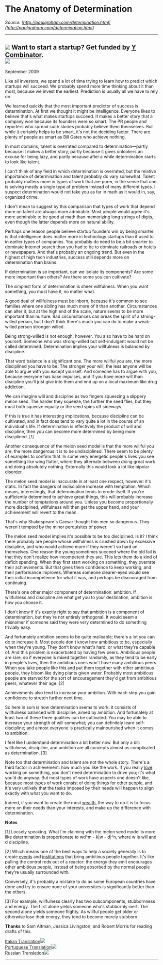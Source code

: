 # The Anatomy of Determination

_Source: [http://paulgraham.com/determination.html](http://paulgraham.com/determination.html)_

---

![](http://www.virtumundo.com/images/spacer.gif) **Want to start a startup?** Get funded by [Y Combinator](http://ycombinator.com/apply.html).    
![](http://www.virtumundo.com/images/spacer.gif)  
---  
  
September 2009  
  
Like all investors, we spend a lot of time trying to learn how to predict which startups will succeed. We probably spend more time thinking about it than most, because we invest the earliest. Prediction is usually all we have to rely on.  
  
We learned quickly that the most important predictor of success is determination. At first we thought it might be intelligence. Everyone likes to believe that's what makes startups succeed. It makes a better story that a company won because its founders were so smart. The PR people and reporters who spread such stories probably believe them themselves. But while it certainly helps to be smart, it's not the deciding factor. There are plenty of people as smart as Bill Gates who achieve nothing.  
  
In most domains, talent is overrated compared to determination—partly because it makes a better story, partly because it gives onlookers an excuse for being lazy, and partly because after a while determination starts to look like talent.  
  
I can't think of any field in which determination is overrated, but the relative importance of determination and talent probably do vary somewhat. Talent probably matters more in types of work that are purer, in the sense that one is solving mostly a single type of problem instead of many different types. I suspect determination would not take you as far in math as it would in, say, organized crime.  
  
I don't mean to suggest by this comparison that types of work that depend more on talent are always more admirable. Most people would agree it's more admirable to be good at math than memorizing long strings of digits, even though the latter depends more on natural ability.  
  
Perhaps one reason people believe startup founders win by being smarter is that intelligence does matter more in technology startups than it used to in earlier types of companies. You probably do need to be a bit smarter to dominate Internet search than you had to be to dominate railroads or hotels or newspapers. And that's probably an ongoing trend. But even in the highest of high tech industries, success still depends more on determination than brains.  
  
If determination is so important, can we isolate its components? Are some more important than others? Are there some you can cultivate?  
  
The simplest form of determination is sheer willfulness. When you want something, you must have it, no matter what.  
  
A good deal of willfulness must be inborn, because it's common to see families where one sibling has much more of it than another. Circumstances can alter it, but at the high end of the scale, nature seems to be more important than nurture. Bad circumstances can break the spirit of a strong-willed person, but I don't think there's much you can do to make a weak-willed person stronger-willed.  
  
Being strong-willed is not enough, however. You also have to be hard on yourself. Someone who was strong-willed but self-indulgent would not be called determined. Determination implies your willfulness is balanced by discipline.  
  
That word balance is a significant one. The more willful you are, the more disciplined you have to be. The stronger your will, the less anyone will be able to argue with you except yourself. And someone has to argue with you, because everyone has base impulses, and if you have more will than discipline you'll just give into them and end up on a local maximum like drug addiction.  
  
We can imagine will and discipline as two fingers squeezing a slippery melon seed. The harder they squeeze, the further the seed flies, but they must both squeeze equally or the seed spins off sideways.  
  
If this is true it has interesting implications, because discipline can be cultivated, and in fact does tend to vary quite a lot in the course of an individual's life. If determination is effectively the product of will and discipline, then you can become more determined by being more disciplined. [1]  
  
Another consequence of the melon seed model is that the more willful you are, the more dangerous it is to be undisciplined. There seem to be plenty of examples to confirm that. In some very energetic people's lives you see something like wing flutter, where they alternate between doing great work and doing absolutely nothing. Externally this would look a lot like bipolar disorder.  
  
The melon seed model is inaccurate in at least one respect, however: it's static. In fact the dangers of indiscipline increase with temptation. Which means, interestingly, that determination tends to erode itself. If you're sufficiently determined to achieve great things, this will probably increase the number of temptations around you. Unless you become proportionally more disciplined, willfulness will then get the upper hand, and your achievement will revert to the mean.  
  
That's why Shakespeare's Caesar thought thin men so dangerous. They weren't tempted by the minor perquisites of power.  
  
The melon seed model implies it's possible to be too disciplined. Is it? I think there probably are people whose willfulness is crushed down by excessive discipline, and who would achieve more if they weren't so hard on themselves. One reason the young sometimes succeed where the old fail is that they don't realize how incompetent they are. This lets them do a kind of deficit spending. When they first start working on something, they overrate their achievements. But that gives them confidence to keep working, and their performance improves. Whereas someone clearer-eyed would see their initial incompetence for what it was, and perhaps be discouraged from continuing.  
  
There's one other major component of determination: ambition. If willfulness and discipline are what get you to your destination, ambition is how you choose it.  
  
I don't know if it's exactly right to say that ambition is a component of determination, but they're not entirely orthogonal. It would seem a misnomer if someone said they were very determined to do something trivially easy.  
  
And fortunately ambition seems to be quite malleable; there's a lot you can do to increase it. Most people don't know how ambitious to be, especially when they're young. They don't know what's hard, or what they're capable of. And this problem is exacerbated by having few peers. Ambitious people are rare, so if everyone is mixed together randomly, as they tend to be early in people's lives, then the ambitious ones won't have many ambitious peers. When you take people like this and put them together with other ambitious people, they bloom like dying plants given water. Probably most ambitious people are starved for the sort of encouragement they'd get from ambitious peers, whatever their age. [2]  
  
Achievements also tend to increase your ambition. With each step you gain confidence to stretch further next time.  
  
So here in sum is how determination seems to work: it consists of willfulness balanced with discipline, aimed by ambition. And fortunately at least two of these three qualities can be cultivated. You may be able to increase your strength of will somewhat; you can definitely learn self-discipline; and almost everyone is practically malnourished when it comes to ambition.  
  
I feel like I understand determination a bit better now. But only a bit: willfulness, discipline, and ambition are all concepts almost as complicated as determination. [3]  
  
Note too that determination and talent are not the whole story. There's a third factor in achievement: how much you like the work. If you really [love](love.html) working on something, you don't need determination to drive you; it's what you'd do anyway. But most types of work have aspects one doesn't like, because most types of work consist of doing things for other people, and it's very unlikely that the tasks imposed by their needs will happen to align exactly with what you want to do.  
  
Indeed, if you want to create the most [wealth](wealth.html), the way to do it is to focus more on their needs than your interests, and make up the difference with determination.  
  
  
  
  
  
  
  
**Notes**  
  
[1] Loosely speaking. What I'm claiming with the melon seed model is more like determination is proportionate to wd^m - k|w - d|^n, where w is will and d discipline.  
  
[2] Which means one of the best ways to help a society generally is to create [events](http://startupschool.org) and [institutions](http://ycombinator.com) that bring ambitious people together. It's like pulling the control rods out of a reactor: the energy they emit encourages other ambitious people, instead of being absorbed by the normal people they're usually surrounded with.  
  
Conversely, it's probably a mistake to do as some European countries have done and try to ensure none of your universities is significantly better than the others.  
  
[3] For example, willfulness clearly has two subcomponents, stubbornness and energy. The first alone yields someone who's stubbornly inert. The second alone yields someone flighty. As willful people get older or otherwise lose their energy, they tend to become merely stubborn.  
  
**Thanks** to Sam Altman, Jessica Livingston, and Robert Morris for reading drafts of this.  
  

[Italian Translation](http://www.mapendo.it/2009/09/anatomia-della-determinazione/)![](https://sep.turbifycdn.com/ca/Img/trans_1x1.gif)  
[Portuguese Translation](http://traducoes.pbworks.com/A-Anatomia-da-Determina%C3%A7%C3%A3o)![](https://sep.turbifycdn.com/ca/Img/trans_1x1.gif)  
[Russian Translation](http://iggant.blogspot.com/2009/09/paul-grehem-anatomy-of-determination.html)![](https://sep.turbifycdn.com/ca/Img/trans_1x1.gif)  
  
  

* * *